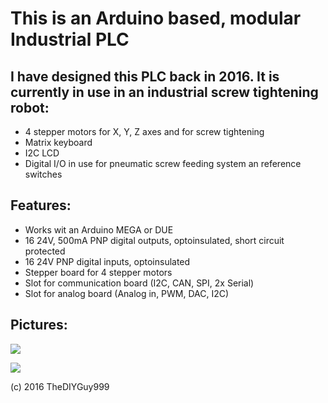 # This is an Arduino based, modular Industrial PLC

## I have designed this PLC back in 2016. It is currently in use in an industrial screw tightening robot:
- 4 stepper motors for X, Y, Z axes and for screw tightening
- Matrix keyboard
- I2C LCD
- Digital I/O in use for pneumatic screw feeding system an reference switches

## Features:
- Works wit an Arduino MEGA or DUE
- 16 24V, 500mA PNP digital outputs, optoinsulated, short circuit protected
- 16 24V PNP digital inputs, optoinsulated
- Stepper board for 4 stepper motors
- Slot for communication board (I2C, CAN, SPI, 2x Serial)
- Slot for analog board (Analog in, PWM, DAC, I2C)

## Pictures:
![](https://github.com/TheDIYGuy999/Mega_PLC/blob/master/bottom%20view.jpg)

![](https://github.com/TheDIYGuy999/Mega_PLC/blob/master/top%20view.jpg)

(c) 2016  TheDIYGuy999
